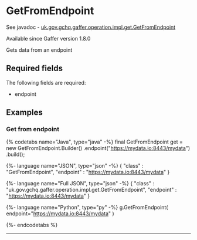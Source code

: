 # GetFromEndpoint
See javadoc - [uk.gov.gchq.gaffer.operation.impl.get.GetFromEndpoint](ref://../../javadoc/gaffer/uk/gov/gchq/gaffer/operation/impl/get/GetFromEndpoint.html)

Available since Gaffer version 1.8.0

Gets data from an endpoint

## Required fields
The following fields are required: 
- endpoint


## Examples

### Get from endpoint


{% codetabs name="Java", type="java" -%}
final GetFromEndpoint get = new GetFromEndpoint.Builder()
        .endpoint("https://mydata.io:8443/mydata")
        .build();

{%- language name="JSON", type="json" -%}
{
  "class" : "GetFromEndpoint",
  "endpoint" : "https://mydata.io:8443/mydata"
}

{%- language name="Full JSON", type="json" -%}
{
  "class" : "uk.gov.gchq.gaffer.operation.impl.get.GetFromEndpoint",
  "endpoint" : "https://mydata.io:8443/mydata"
}

{%- language name="Python", type="py" -%}
g.GetFromEndpoint( 
  endpoint="https://mydata.io:8443/mydata" 
)

{%- endcodetabs %}

-----------------------------------------------

